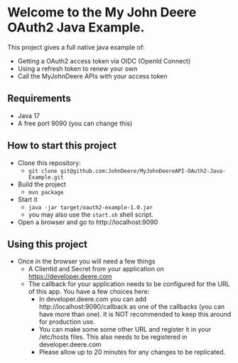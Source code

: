 # Welcome to the My John Deere OAuth2 Java Example.

This project gives a full native java example of:
   * Getting a OAuth2 access token via OIDC (OpenId Connect)
   * Using a refresh token to renew your own
   * Call the MyJohnDeere APIs with your access token
   
## Requirements
* Java 17
* A free port 9090 (you can change this)
   
## How to start this project
* Clone this repository:
    * ```git clone git@github.com:JohnDeere/MyJohnDeereAPI-OAuth2-Java-Example.git```
* Build the project
    * ```mvn package```
* Start it
    * ```java -jar target/oauth2-example-1.0.jar```
    * you may also use the ```start.sh``` shell script.
* Open a browser and go to http://localhost:9090

## Using this project
* Once in the browser you will need a few things
   * A ClientId and Secret from your application on https://developer.deere.com 
   * The callback for your application needs to be configured for the URL of this app. You have a few choices here:
      * In  developer.deere.com you can add http://localhost:9090/callback as one of the callbacks  (you can have more than one). It is NOT recommended to keep this around for production use.
      * You can make some some other URL and register it in your /etc/hosts files. This also needs to be registered in developer.deere.com
      * Please allow up to 20 minutes for any changes to be replicated.
